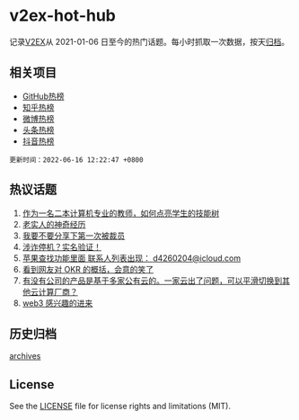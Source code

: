 # v2ex-hot-hub

 记录[V2EX](https://www.v2ex.com/)从 2021-01-06 日至今的热门话题。每小时抓取一次数据，按天[归档](archives)。
 
 ## 相关项目

- [GitHub热榜](https://github.com/lonnyzhang423/github-hot-hub)
- [知乎热榜](https://github.com/lonnyzhang423/zhihu-hot-hub)
- [微博热榜](https://github.com/lonnyzhang423/weibo-hot-hub)
- [头条热榜](https://github.com/lonnyzhang423/toutiao-hot-hub)
- [抖音热榜](https://github.com/lonnyzhang423/douyin-hot-hub)


 `更新时间：2022-06-16 12:22:47 +0800`

## 热议话题

1. [作为一名二本计算机专业的教师，如何点亮学生的技能树](https://www.v2ex.com/t/859822)
1. [老实人的神奇经历](https://www.v2ex.com/t/859962)
1. [我要不要分享下第一次被裁员](https://www.v2ex.com/t/859781)
1. [涉诈停机？实名验证！](https://www.v2ex.com/t/859775)
1. [苹果查找功能里面 联系人列表出现： d4260204@icloud.com](https://www.v2ex.com/t/859750)
1. [看到网友对 OKR 的概括，会意的笑了](https://www.v2ex.com/t/859751)
1. [有没有公司的产品是基于多家公有云的。一家云出了问题，可以平滑切换到其他云计算厂商？](https://www.v2ex.com/t/859841)
1. [web3 感兴趣的进来](https://www.v2ex.com/t/859755)

## 历史归档

[archives](archives)

## License

See the [LICENSE](LICENSE) file for license rights and limitations (MIT).
